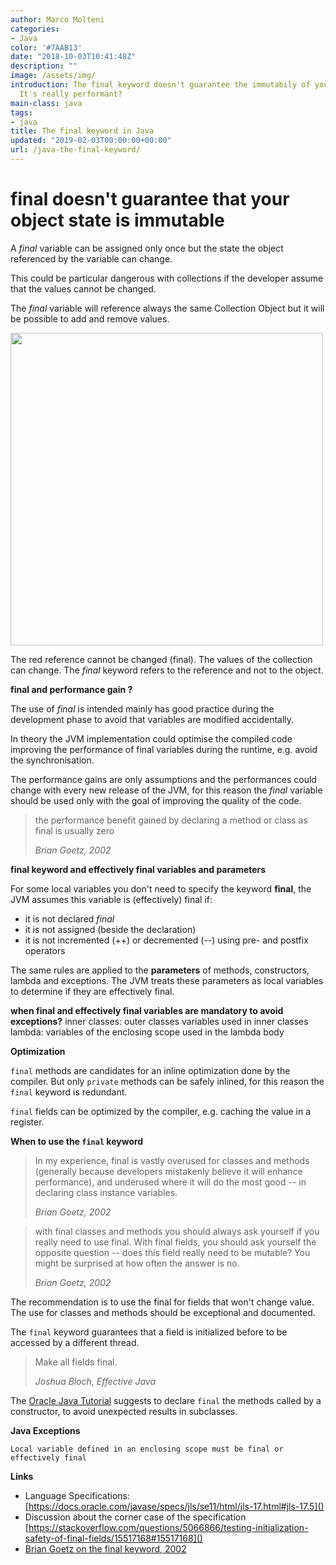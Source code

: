 ```yaml
---
author: Marco Molteni
categories:
- Java
color: '#7AAB13'
date: "2018-10-03T10:41:48Z"
description: ""
image: /assets/img/
introduction: The final keyword doesn't guarantee the immutabily of your objects.
  It's really performant?
main-class: java
tags:
- java
title: The final keyword in Java
updated: "2019-02-03T00:00:00+00:00"
url: /java-the-final-keyword/
---
```

# final doesn't guarantee that your object state is immutable
A *final* variable can be assigned only once but the state the object referenced by the variable can change.

This could be particular dangerous with collections if the developer assume that the values cannot be changed.

The *final* variable will reference always the same Collection Object but it will be possible to add and remove values.

<img src="/assets/img/uploads/2018/java-final.png" width="500px"/>

The red reference cannot be changed (final). The values of the collection can change.
The *final* keyword refers to the reference and not to the object.

**final and performance gain ?**

The use of *final* is intended mainly has good practice during the development phase to avoid that variables are modified accidentally.

In theory the JVM implementation could optimise the compiled code improving the performance of final variables during the runtime, e.g. avoid the synchronisation.

The performance gains are only assumptions and the performances could change with every new release of the JVM, for this reason the *final* variable should be used only with the goal of improving the quality of the code.

> the performance benefit gained by declaring a method or class as final is usually zero
>
> _Brian Goetz, 2002_

**final keyword and effectively final variables and parameters**

For some local variables you don't need to specify the keyword **final**, the JVM assumes this variable is (effectively) final if:

* it is not declared *final*
* it is not assigned (beside the declaration)
* it is not incremented (++) or decremented (--) using pre- and postfix operators

The same rules are applied to the **parameters** of methods, constructors, lambda and exceptions. The JVM treats these parameters as local variables to determine if they are effectively final.

**when final and effectively final variables are mandatory to avoid exceptions?**
inner classes: outer classes variables used in inner classes
lambda: variables of the enclosing scope used in the lambda body

**Optimization**

`final` methods are candidates for an inline optimization done by the compiler.
But only `private` methods can be safely inlined, for this reason the `final` keyword is redundant. 

`final` fields can be optimized by the compiler, e.g. caching the value in a register.

**When to use the `final` keyword**

> In my experience, final is vastly overused for classes and methods (generally because developers mistakenly believe it will enhance performance), and underused where it will do the most good -- in declaring class instance variables.
>
>_Brian Goetz, 2002_

> with final classes and methods you should always ask yourself if you really need to use final. With final fields, you should ask yourself the opposite question -- does this field really need to be mutable? You might be surprised at how often the answer is no.
>
> _Brian Goetz, 2002_

The recommendation is to use the final for fields that won't change value. The use for classes and methods should be exceptional and documented.

The `final` keyword guarantees that a field is initialized before to be accessed by a different thread.

> Make all fields final.
>
> _Joshua Bloch, Effective Java_

The [Oracle Java Tutorial](https://docs.oracle.com/javase/tutorial/java/IandI/final.html) suggests to declare `final` the methods called by a constructor, to avoid unexpected results in subclasses.

**Java Exceptions**

`Local variable defined in an enclosing scope must be final or effectively final`

**Links**

- Language Specifications: [https://docs.oracle.com/javase/specs/jls/se11/html/jls-17.html#jls-17.5]()
- Discussion about the corner case of the specification [https://stackoverflow.com/questions/5066866/testing-initialization-safety-of-final-fields/15517168#15517168]()
- [Brian Goetz on the final keyword, 2002](https://www.ibm.com/developerworks/java/library/j-jtp1029/index.html)
